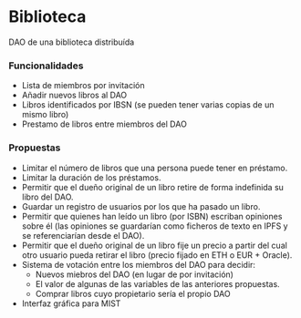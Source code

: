 # Biblioteca
DAO de una biblioteca distribuída

### Funcionalidades
- Lista de miembros por invitación
- Añadir nuevos libros al DAO
- Libros identificados por IBSN (se pueden tener varias copias de un mismo libro)
- Prestamo de libros entre miembros del DAO

### Propuestas
- Limitar el número de libros que una persona puede tener en préstamo.
- Limitar la duración de los préstamos.
- Permitir que el dueño original de un libro retire de forma indefinida su libro del DAO.
- Guardar un registro de usuarios por los que ha pasado un libro.
- Permitir que quienes han leído un libro (por ISBN) escriban opiniones sobre él (las opiniones se guardarían como ficheros de texto en IPFS y se referenciarían desde el DAO).
- Permitir que el dueño original de un libro fije un precio a partir del cual otro usuario pueda retirar el libro (precio fijado en ETH o EUR + Oracle).
- Sistema de votación entre los miembros del DAO para decidir:
    -  Nuevos miebros del DAO (en lugar de por invitación)
    -  El valor de algunas de las variables de las anteriores propuestas.
    -  Comprar libros cuyo propietario sería el propio DAO
- Interfaz gráfica para MIST